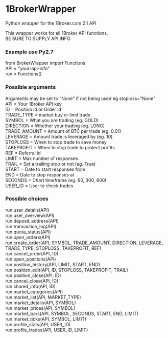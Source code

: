 # 1BrokerWrapper
Python wrapper for the 1Broker.com 2.1 API

This wrapper works for all 1Broker API functions.  
BE SURE TO SUPPLY API INFO

### Example use Py2.7 
  
from BrokerWrapper import Functions  
API = "your-api-info"  
run = Functions()  
  
### Possible arguments  
Arguments may be set to "None" if not being used eg stoploss="None"  
API = Your 1Broker API key  
ID = Position id or Order id  
TRADE_TYPE = market buy or limit trade  
SYMBOL = What you are trading (eg. GOLD)  
DIRECTION = Whether your trading (eg. LONG)  
TRADE_AMOUNT = Amount of BTC per trade (eg. 0.01)  
LEVERAGE = Amount trade is leveraged by (eg. 10)  
STOPLOSS = When to stop trade to save money  
TAKEPROFIT = When to stop trade to protect profits  
REF = Referral id  
LIMIT = Max number of responses  
TRAIL = Set a trailing stop or not (eg. True)  
START = Date to start responses from  
END = Date to stop responses at  
SECONDS = Chart timeframe (eg. 60, 300, 600)  
USER_ID = User to check trades  

### Possible choices  
run.user_details(API)  
run.user_overview(API)  
run.deposit_address(API)  
run.transaction_log(API)  
run.quota_status(API)  
run.open_orders(API)  
run.create_order(API, SYMBOL, TRADE_AMOUNT, DIRECTION, LEVERAGE, TRADE_TYPE, STOPLOSS, TAKEPROFIT, REF)  
run.cancel_order(API, ID)  
run.open_positions(API)  
run.position_history(API, LIMIT, START, END)  
run.position_edit(API, ID, STOPLOSS, TAKEPROFIT, TRAIL)  
run.position_close(API, ID)  
run.cancel_close(API, ID)  
run.shared_info(API, ID)  
run.market_categories(API)  
run.market_list(API, MARKET_TYPE)  
run.market_details(API, SYMBOL)  
run.market_prices(API, SYMBOL)  
run.market_bars(API, SYMBOL, SECONDS, START, END, LIMIT)  
run.market_ticks(API, SYMBOL, LIMIT)  
run.profile_stats(API, USER_ID)  
run.profile_trades(API, USER_ID, LIMIT)  

